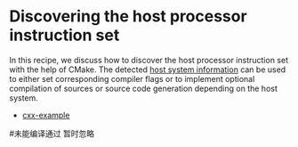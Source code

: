 # Discovering the host processor instruction set

In this recipe, we discuss how to discover the host processor instruction set
with the help of CMake. The detected [host system information](https://cmake.org/cmake/help/latest/command/cmake_host_system_information.html) can be used to
either set corresponding compiler flags or to implement optional compilation of
sources or source code generation depending on the host system.


- [cxx-example](cxx-example/)

#未能编译通过 暂时忽略
